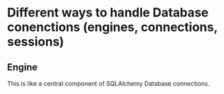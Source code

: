 # Different ways to handle Database conenctions (engines, connections, sessions)

## Engine
This is like a central component of SQLAlchemy Database connections. 